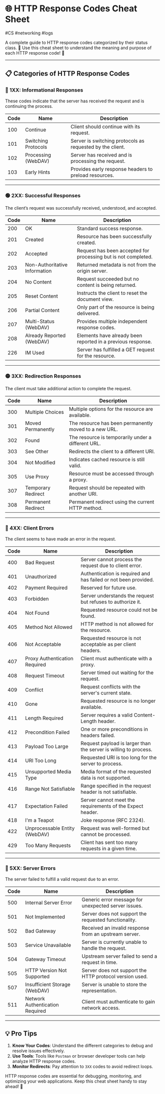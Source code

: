 # 🌐 HTTP Response Codes Cheat Sheet
#CS #networking #logs 

A complete guide to HTTP response codes categorized by their status class. 📡 Use this cheat sheet to understand the meaning and purpose of each HTTP response code! 🚀

---

## 📋 Categories of HTTP Response Codes

### 🔵 1XX: Informational Responses
These codes indicate that the server has received the request and is continuing the process.

| **Code** | **Name**                  | **Description**                                                   |
|----------|---------------------------|-------------------------------------------------------------------|
| 100      | Continue                  | Client should continue with its request.                         |
| 101      | Switching Protocols       | Server is switching protocols as requested by the client.        |
| 102      | Processing (WebDAV)       | Server has received and is processing the request.               |
| 103      | Early Hints               | Provides early response headers to preload resources.            |

---

### 🟢 2XX: Successful Responses
The client’s request was successfully received, understood, and accepted.

| **Code** | **Name**                  | **Description**                                                   |
|----------|---------------------------|-------------------------------------------------------------------|
| 200      | OK                        | Standard success response.                                       |
| 201      | Created                   | Resource has been successfully created.                         |
| 202      | Accepted                  | Request has been accepted for processing but is not completed.  |
| 203      | Non-Authoritative Information | Returned metadata is not from the origin server.              |
| 204      | No Content                | Request succeeded but no content is being returned.             |
| 205      | Reset Content             | Instructs the client to reset the document view.                |
| 206      | Partial Content           | Only part of the resource is being delivered.                   |
| 207      | Multi-Status (WebDAV)     | Provides multiple independent response codes.                   |
| 208      | Already Reported (WebDAV) | Elements have already been reported in a previous response.     |
| 226      | IM Used                   | Server has fulfilled a GET request for the resource.            |

---

### 🟡 3XX: Redirection Responses
The client must take additional action to complete the request.

| **Code** | **Name**                  | **Description**                                                   |
|----------|---------------------------|-------------------------------------------------------------------|
| 300      | Multiple Choices          | Multiple options for the resource are available.                |
| 301      | Moved Permanently         | The resource has been permanently moved to a new URL.           |
| 302      | Found                     | The resource is temporarily under a different URL.              |
| 303      | See Other                 | Redirects the client to a different URI.                        |
| 304      | Not Modified              | Indicates cached resource is still valid.                       |
| 305      | Use Proxy                 | Resource must be accessed through a proxy.                      |
| 307      | Temporary Redirect        | Request should be repeated with another URI.                    |
| 308      | Permanent Redirect        | Permanent redirect using the current HTTP method.               |

---

### 🔴 4XX: Client Errors
The client seems to have made an error in the request.

| **Code** | **Name**                  | **Description**                                                   |
|----------|---------------------------|-------------------------------------------------------------------|
| 400      | Bad Request               | Server cannot process the request due to client error.           |
| 401      | Unauthorized              | Authentication is required and has failed or not been provided.  |
| 402      | Payment Required          | Reserved for future use.                                         |
| 403      | Forbidden                 | Server understands the request but refuses to authorize it.      |
| 404      | Not Found                 | Requested resource could not be found.                          |
| 405      | Method Not Allowed        | HTTP method is not allowed for the resource.                    |
| 406      | Not Acceptable            | Requested resource is not acceptable as per client headers.      |
| 407      | Proxy Authentication Required | Client must authenticate with a proxy.                       |
| 408      | Request Timeout           | Server timed out waiting for the request.                       |
| 409      | Conflict                  | Request conflicts with the server's current state.              |
| 410      | Gone                      | Requested resource is no longer available.                      |
| 411      | Length Required           | Server requires a valid Content-Length header.                  |
| 412      | Precondition Failed       | One or more preconditions in headers failed.                    |
| 413      | Payload Too Large         | Request payload is larger than the server is willing to process.|
| 414      | URI Too Long              | Requested URI is too long for the server to process.            |
| 415      | Unsupported Media Type    | Media format of the requested data is not supported.            |
| 416      | Range Not Satisfiable     | Range specified in the request header is not satisfiable.       |
| 417      | Expectation Failed        | Server cannot meet the requirements of the Expect header.       |
| 418      | I'm a Teapot              | Joke response (RFC 2324).                                       |
| 422      | Unprocessable Entity (WebDAV) | Request was well-formed but cannot be processed.              |
| 429      | Too Many Requests         | Client has sent too many requests in a given time.              |

---

### 🛑 5XX: Server Errors
The server failed to fulfill a valid request due to an error.

| **Code** | **Name**                  | **Description**                                                   |
|----------|---------------------------|-------------------------------------------------------------------|
| 500      | Internal Server Error     | Generic error message for unexpected server issues.              |
| 501      | Not Implemented           | Server does not support the requested functionality.             |
| 502      | Bad Gateway               | Received an invalid response from an upstream server.            |
| 503      | Service Unavailable       | Server is currently unable to handle the request.                |
| 504      | Gateway Timeout           | Upstream server failed to send a request in time.                |
| 505      | HTTP Version Not Supported| Server does not support the HTTP protocol version used.          |
| 507      | Insufficient Storage (WebDAV) | Server is unable to store the representation.                  |
| 511      | Network Authentication Required | Client must authenticate to gain network access.              |

---

## 💡 Pro Tips

1. **Know Your Codes**: Understand the different categories to debug and resolve issues effectively.
2. **Use Tools**: Tools like `Postman` or browser developer tools can help analyze HTTP response codes.
3. **Monitor Redirects**: Pay attention to `3XX` codes to avoid redirect loops.

HTTP response codes are essential for debugging, monitoring, and optimizing your web applications. Keep this cheat sheet handy to stay ahead! 🚀